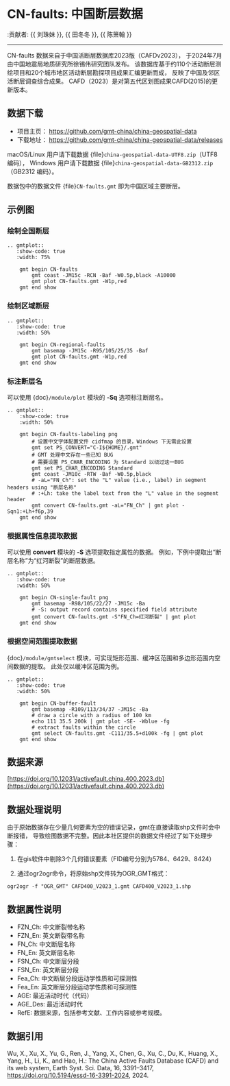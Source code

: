 # CN-faults: 中国断层数据

:贡献者: {{ 刘珠妹 }}, {{ 田冬冬 }}, {{ 陈箫翰 }}

---

CN-faults 数据来自于中国活断层数据库2023版（CAFDv2023），
于2024年7月由中国地震局地质研究所徐锡伟研究团队发布。
该数据库基于约110个活动断层测绘项目和20个城市地区活动断层勘探项目成果汇编更新而成，
反映了中国及邻区活断层调查综合成果。 CAFD（2023）是对第五代区划图成果CAFD(2015)的更新版本。

## 数据下载

- 项目主页： <https://github.com/gmt-china/china-geospatial-data>
- 下载地址： <https://github.com/gmt-china/china-geospatial-data/releases>

macOS/Linux 用户请下载数据 {file}`china-geospatial-data-UTF8.zip`（UTF8 编码），
Windows 用户请下载数据 {file}`china-geospatial-data-GB2312.zip`（GB2312 编码）。

数据包中的数据文件 {file}`CN-faults.gmt` 即为中国区域主要断层。

## 示例图

### 绘制全国断层

```{eval-rst}
.. gmtplot::
   :show-code: true
   :width: 75%

    gmt begin CN-faults
        gmt coast -JM15c -RCN -Baf -W0.5p,black -A10000
        gmt plot CN-faults.gmt -W1p,red
    gmt end show
```

### 绘制区域断层

```{eval-rst}
.. gmtplot::
   :show-code: true
   :width: 50%

    gmt begin CN-regional-faults
        gmt basemap -JM15c -R95/105/25/35 -Baf
        gmt plot CN-faults.gmt -W1p,red
    gmt end show
```

### 标注断层名

可以使用 {doc}`/module/plot` 模块的 **-Sq** 选项标注断层名。

```{eval-rst}
.. gmtplot::
    :show-code: true
    :width: 50%

    gmt begin CN-faults-labeling png
        # 设置中文字体配置文件 cidfmap 的目录，Windows 下无需此设置
        gmt set PS_CONVERT="C-I${HOME}/.gmt"
        # GMT 处理中文存在一些已知 BUG
        # 需要设置 PS_CHAR_ENCODING 为 Standard 以绕过这一BUG
        gmt set PS_CHAR_ENCODING Standard
        gmt coast -JM10c -RTW -Baf -W0.5p,black
        # -aL="FN_Ch": set the "L" value (i.e., label) in segment headers using "断层名称"
        # :+Lh: take the label text from the "L" value in the segment header
        gmt convert CN-faults.gmt -aL="FN_Ch" | gmt plot -Sqn1:+Lh+f6p,39
    gmt end show
```

### 根据属性信息提取数据

可以使用 **convert** 模块的 **-S** 选项提取指定属性的数据。
例如，下例中提取出“断层名称”为“红河断裂”的断层数据。

```{eval-rst}
.. gmtplot::
   :show-code: true
   :width: 50%

    gmt begin CN-single-fault png
        gmt basemap -R98/105/22/27 -JM15c -Ba
        # -S: output record contains specified field attribute
        gmt convert CN-faults.gmt -S"FN_Ch=红河断裂" | gmt plot
    gmt end show
```

### 根据空间范围提取数据

{doc}`/module/gmtselect` 模块，可实现矩形范围、缓冲区范围和多边形范围内空间数据的提取。
此处仅以缓冲区范围为例。

```{eval-rst}
.. gmtplot::
   :show-code: true
   :width: 50%

    gmt begin CN-buffer-fault
        gmt basemap -R109/113/34/37 -JM15c -Ba
        # draw a circle with a radius of 100 km
        echo 111 35.5 200k | gmt plot -SE- -Wblue -fg
        # extract faults within the circle
        gmt select CN-faults.gmt -C111/35.5+d100k -fg | gmt plot
    gmt end show
```

## 数据来源

[https://doi.org/10.12031/activefault.china.400.2023.db](https://doi.org/10.12031/activefault.china.400.2023.db)

## 数据处理说明

由于原始数据存在少量几何要素为空的错误记录，gmt在直接读取shp文件时会中断报错，
导致绘图数据不完整。因此本社区提供的数据文件经过了如下处理步骤：

1. 在gis软件中剔除3个几何错误要素（FID编号分别为5784、6429、8424）

2. 通过ogr2ogr命令，将原始shp文件转为OGR_GMT格式：

```
ogr2ogr -f "OGR_GMT" CAFD400_V2023_1.gmt CAFD400_V2023_1.shp
```

## 数据属性说明

- FZN_Ch: 中文断裂带名称  
- FZN_En: 英文断裂带名称  
- FN_Ch: 中文断层名称  
- FN_En: 英文断层名称  
- FSN_Ch: 中文断层分段
- FSN_En: 英文断层分段
- Fea_Ch: 中文断层分段运动学性质和可探测性
- Fea_En: 英文断层分段运动学性质和可探测性
- AGE: 最近活动时代（代码）  
- AGE_Des: 最近活动时代
- RefE: 数据来源，包括参考文献、工作内容或参考规模。

## 数据引用

Wu, X., Xu, X., Yu, G., Ren, J., Yang, X., Chen, G., Xu, C., Du, K., Huang, X., Yang, H., Li, K., and Hao, H.: The China Active Faults Database (CAFD) and its web system, Earth Syst. Sci. Data, 16, 3391–3417, https://doi.org/10.5194/essd-16-3391-2024, 2024.